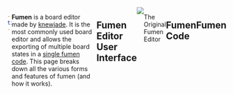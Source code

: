 ```yaml
---
title: Fumen
---
```

<meta name="description" content="Discussing fumen code and the various editors and tools for it." />
<style>
header{max-width: 700px; left: 50%; transform: translateX(-50%); padding: 0 2em;}
body{display: flex; justify-content: center;}
.singlePage{width: -webkit-fill-available; max-width: 700px;}
</style>

**Fumen** is a board editor made by [knewjade](https://github.com/knewjade). It is the most commonly used board editor and allows the exporting of multiple board states in a <u>single fumen code</u>. This page breaks down all the various forms and features of fumen (and how it works).
___
## Fumen Editor User Interface

<div style="display: flex; justify-content: space-around">
	<div>
		<img src="https://github.com/Hsterts/h-docs/blob/hugo/content/sfinder-docs/attachments/fumen-zui.png?raw=true">
	</div>
	<div>
		<p>
		The Original Fumen Editor
		</p>
	</div>
</div>

## Fumen Code

## Fumen 
